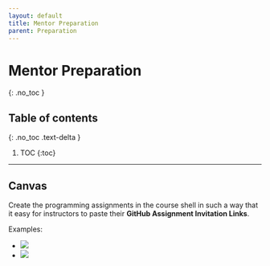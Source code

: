 ```yaml
---
layout: default
title: Mentor Preparation
parent: Preparation
---
```


# Mentor Preparation
{: .no_toc }
## Table of contents
{: .no_toc .text-delta }

1. TOC
{:toc}

---

## Canvas
Create the programming assignments in the course shell in such a way that it easy for instructors to paste their **GitHub Assignment Invitation Links**.

Examples:
<ul>
    <li>
        <img src='/CS-1400/assets/canvas-assignment-screenshot.png'>
    </li>
    <li>
        <img src='/CS-1400/assets/canvas-url.png'>
    </li>
